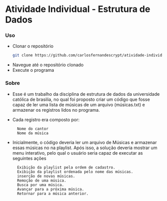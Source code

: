# Atividade Individual - Estrutura de Dados

### Uso

- Clonar o repositório
    ```bash
    git clone https://github.com/carlosfernandescrypt/atividade-individual-2.git
    ```
- Navegue até o repositório clonado
- Execute o programa

### Sobre
- Esse é um trabalho da disciplina de estrutura de dados da universidade católica de brasilia, no qual foi proposto criar um código que fosse capaz de ler uma lista de músicas de um arquivo (músicas.txt) e armazenar os registros lidos no programa.
- Cada registro era composto por:

        Nome do cantor
        Nome da música

- Inicialmente, o código deveria ler um arquivo de Músicas e armazenar essas músicas no na playlist. Após isso, a solução deveria mostrar um menu interativo, pelo qual o usuário seria capaz de executar as seguintes ações

        Exibição da playlist pela ordem de cadastro.
        Exibição da playlist ordenada pelo nome das músicas.
        inserção de novas músicas.
        Remoção de uma música.
        Busca por uma música.
        Avançar para a próxima música.
        Retornar para a música anterior.
